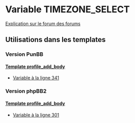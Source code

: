 # Variable TIMEZONE_SELECT
[Explication sur le forum des forums](http://forum.forumactif.com/t294113-listing-des-variables#TIMEZONE_SELECT)
## Utilisations dans les templates
### Version PunBB
#### [Template profile_add_body](punbb/profile_add_body.md)
* [Variable à la ligne 341](../punbb/profile_add_body.tpl#L341)
### Version phpBB2
#### [Template profile_add_body](subsilver/profile_add_body.md)
* [Variable à la ligne 301](../subsilver/profile_add_body.tpl#L301)